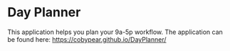 # Day Planner

This application helps you plan your 9a-5p workflow. The application can be found here: https://cobypear.github.io/DayPlanner/ 